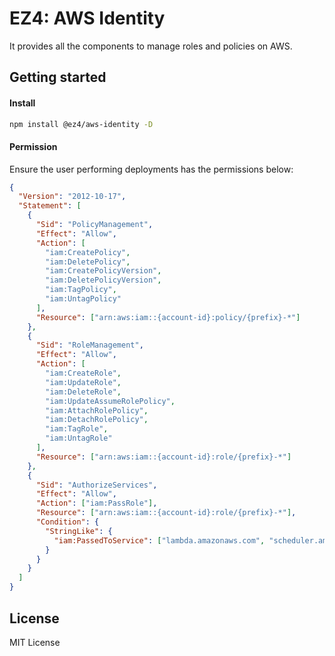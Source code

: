# EZ4: AWS Identity

It provides all the components to manage roles and policies on AWS.

## Getting started

#### Install

```sh
npm install @ez4/aws-identity -D
```

#### Permission

Ensure the user performing deployments has the permissions below:

```json
{
  "Version": "2012-10-17",
  "Statement": [
    {
      "Sid": "PolicyManagement",
      "Effect": "Allow",
      "Action": [
        "iam:CreatePolicy",
        "iam:DeletePolicy",
        "iam:CreatePolicyVersion",
        "iam:DeletePolicyVersion",
        "iam:TagPolicy",
        "iam:UntagPolicy"
      ],
      "Resource": ["arn:aws:iam::{account-id}:policy/{prefix}-*"]
    },
    {
      "Sid": "RoleManagement",
      "Effect": "Allow",
      "Action": [
        "iam:CreateRole",
        "iam:UpdateRole",
        "iam:DeleteRole",
        "iam:UpdateAssumeRolePolicy",
        "iam:AttachRolePolicy",
        "iam:DetachRolePolicy",
        "iam:TagRole",
        "iam:UntagRole"
      ],
      "Resource": ["arn:aws:iam::{account-id}:role/{prefix}-*"]
    },
    {
      "Sid": "AuthorizeServices",
      "Effect": "Allow",
      "Action": ["iam:PassRole"],
      "Resource": ["arn:aws:iam::{account-id}:role/{prefix}-*"],
      "Condition": {
        "StringLike": {
          "iam:PassedToService": ["lambda.amazonaws.com", "scheduler.amazonaws.com"]
        }
      }
    }
  ]
}
```

## License

MIT License
